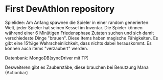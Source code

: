 # First DevAthlon repository

Spielidee:
Am Anfang spawnen die Spieler in einer random generierten Welt, jeder Spieler hat seinen Kessel im Inventar.
Die Spieler können während einer 6 Minütigen Friedensphase Zutaten suchen und sich damit verschiedeste Dinge "brauen".
Diese Items haben magische Fähigkeiten. Es gibt eine 15%ige Wahrscheinlichkeit, dass nichts dabei herauskommt.
Es können auch items "verzaubert" werden.

Datenbank: MongoDB(syncDriver mit TP)

Desweiteren gibt es Zauberstäbe, diese brauchen bei Benutzung Mana (Actionbar)